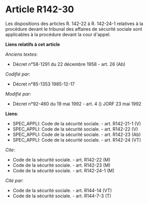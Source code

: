 # Article R142-30

Les dispositions des articles R. 142-22 à R. 142-24-1 relatives à la procédure devant le tribunal des affaires de sécurité
sociale sont applicables à la procédure devant la cour d'appel.

**Liens relatifs à cet article**

_Anciens textes_:

  - Décret n°58-1291 du 22 décembre 1958 - art. 26 (Ab)

_Codifié par_:

  - Décret n°85-1353 1985-12-17

_Modifié par_:

  - Décret n°92-460 du 19 mai 1992 - art. 4 () JORF 23 mai 1992

**Liens**:

  - SPEC_APPLI: Code de la sécurité sociale. - art. R142-21-1 (V)
  - SPEC_APPLI: Code de la sécurité sociale. - art. R142-22 (V)
  - SPEC_APPLI: Code de la sécurité sociale. - art. R142-23 (Ab)
  - SPEC_APPLI: Code de la sécurité sociale. - art. R142-24 (VT)

_Cite_:

  - Code de la sécurité sociale. - art. R142-22 (M)
  - Code de la sécurité sociale. - art. R142-23 (M)
  - Code de la sécurité sociale. - art. R142-24-1 (M)

_Cité par_:

  - Code de la sécurité sociale. - art. R144-14 (VT)
  - Code de la sécurité sociale. - art. R144-7-3 (T)
